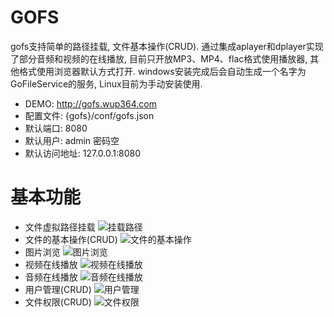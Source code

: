 # GOFS
gofs支持简单的路径挂载, 文件基本操作(CRUD). 通过集成aplayer和dplayer实现了部分音频和视频的在线播放, 目前只开放MP3、MP4、flac格式使用播放器, 其他格式使用浏览器默认方式打开. windows安装完成后会自动生成一个名字为GoFileService的服务, Linux目前为手动安装使用.
* DEMO: http://gofs.wup364.com
* 配置文件: {gofs}/conf/gofs.json
* 默认端口: 8080
* 默认用户: admin 密码空
* 默认访问地址: 127.0.0.1:8080

# 基本功能
* 文件虚拟路径挂载
![挂载路径](https://github.com/wup364/GoFileService/blob/master/readme/imgs/mount.png "挂载路径")
* 文件的基本操作(CRUD)
![文件的基本操作](https://github.com/wup364/GoFileService/blob/master/readme/imgs/filelist.gif "文件的基本操作")
* 图片浏览
![图片浏览](https://github.com/wup364/GoFileService/blob/master/readme/imgs/picture.png "图片浏览")
* 视频在线播放
![视频在线播放](https://github.com/wup364/GoFileService/blob/master/readme/imgs/video.png "视频在线播放")
* 音频在线播放
![音频在线播放](https://github.com/wup364/GoFileService/blob/master/readme/imgs/music.png "音频在线播放")
* 用户管理(CRUD)
![用户管理](https://github.com/wup364/GoFileService/blob/master/readme/imgs/user.png "用户管理")
* 文件权限(CRUD)
![文件权限](https://github.com/wup364/GoFileService/blob/master/readme/imgs/filepermission.png "文件权限管理")
